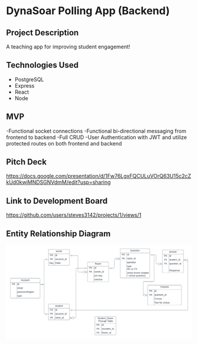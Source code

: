 # DynaSoar Polling App (Backend)


## Project Description

A teaching app for improving student engagement! 

## Technologies Used

- PostgreSQL
- Express
- React
- Node 

## MVP 

-Functional socket connections
-Functional bi-directional messaging from frontend to backend
-Full CRUD
-User Authentication with JWT and utilize protected routes on both frontend and backend

## Pitch Deck 

https://docs.google.com/presentation/d/1Fw76LgxFQCULuVOrQ63U15c2cZkUd0kwjMNDSGNVdmM/edit?usp=sharing 

## Link to Development Board

https://github.com/users/steves3142/projects/1/views/1

## Entity Relationship Diagram

![ERD](ERD.png)
